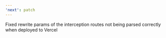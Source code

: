 ```yaml
---
'next': patch
---
```


Fixed rewrite params of the interception routes not being parsed correctly when deployed to Vercel
